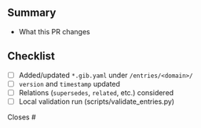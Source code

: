 ## Summary
- What this PR changes

## Checklist
- [ ] Added/updated `*.gib.yaml` under `/entries/<domain>/`
- [ ] `version` and `timestamp` updated
- [ ] Relations (`supersedes`, `related`, etc.) considered
- [ ] Local validation run (scripts/validate_entries.py)

Closes #

